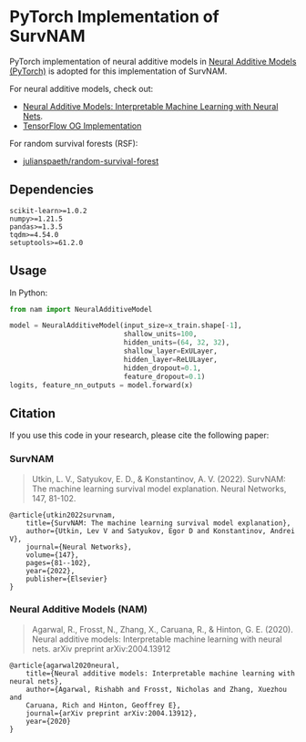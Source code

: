 # PyTorch Implementation of SurvNAM

PyTorch implementation of neural additive models in
[Neural Additive Models (PyTorch)](https://github.com/kherud/neural-additive-models-pt)
is adopted for this implementation of SurvNAM.

For neural additive models, check out:
- [Neural Additive Models: Interpretable Machine Learning with Neural Nets](https://arxiv.org/abs/2004.13912).
- [TensorFlow OG Implementation](https://github.com/google-research/google-research/tree/master/neural_additive_models)

For random survival forests (RSF):
- [julianspaeth/random-survival-forest](https://github.com/julianspaeth/random-survival-forest)

## Dependencies

```
scikit-learn>=1.0.2
numpy>=1.21.5
pandas>=1.3.5
tqdm>=4.54.0
setuptools>=61.2.0
```

## Usage


In Python:

``` python
from nam import NeuralAdditiveModel

model = NeuralAdditiveModel(input_size=x_train.shape[-1],
                            shallow_units=100,
                            hidden_units=(64, 32, 32),
                            shallow_layer=ExULayer,
                            hidden_layer=ReLULayer,
                            hidden_dropout=0.1,
                            feature_dropout=0.1)
logits, feature_nn_outputs = model.forward(x)
```

## Citation

If you use this code in your research, please cite the following paper:

### SurvNAM
> Utkin, L. V., Satyukov, E. D., & Konstantinov, A. V. (2022). 
> SurvNAM: The machine learning survival model explanation. 
> Neural Networks, 147, 81-102.

```
@article{utkin2022survnam,
    title={SurvNAM: The machine learning survival model explanation},
    author={Utkin, Lev V and Satyukov, Egor D and Konstantinov, Andrei V},
    journal={Neural Networks},
    volume={147},
    pages={81--102},
    year={2022},
    publisher={Elsevier}
}
```
### Neural Additive Models (NAM)
> Agarwal, R., Frosst, N., Zhang, X., Caruana, R., & Hinton, G. E. (2020).
> Neural additive models: Interpretable machine learning with neural nets.
> arXiv preprint arXiv:2004.13912

```
@article{agarwal2020neural,
    title={Neural additive models: Interpretable machine learning with neural nets},
    author={Agarwal, Rishabh and Frosst, Nicholas and Zhang, Xuezhou and
    Caruana, Rich and Hinton, Geoffrey E},
    journal={arXiv preprint arXiv:2004.13912},
    year={2020}
}
```